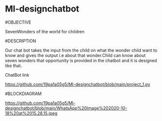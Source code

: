 # Ml-designchatbot
#OBJECTIVE

SevenWonders of the world for children

#DESCRIPTION

Our chat bot takes the input from the child on what the wonder child want to know and gives the output i.e about that wonder.Child can know  about seven wonders that opportunity is provided in the chatbot and it is designed like that.

ChatBot link

https://github.com/19pa1a05g5/Ml-designchatbot/blob/main/project_1.py

#BLOCKDIAGRAM

https://github.com/19pa1a05g5/Ml-designchatbot/blob/main/WhatsApp%20Image%202020-10-18%20at%2015.28.15.jpeg
